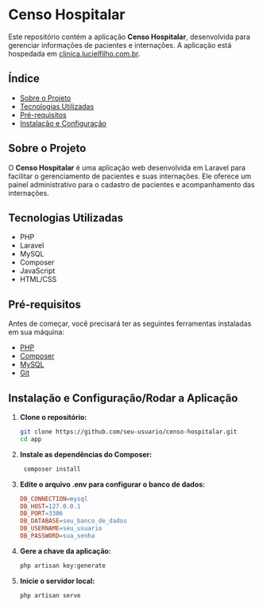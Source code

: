 # Censo Hospitalar

Este repositório contém a aplicação **Censo Hospitalar**, desenvolvida para gerenciar informações de pacientes e internações. A aplicação está hospedada em [clinica.lucielfilho.com.br](https://clinica.lucielfilho.com.br/).

## Índice

- [Sobre o Projeto](#sobre-o-projeto)
- [Tecnologias Utilizadas](#tecnologias-utilizadas)
- [Pré-requisitos](#pré-requisitos)
- [Instalação e Configuração](#instalação-e-configuração)
  
## Sobre o Projeto

O **Censo Hospitalar** é uma aplicação web desenvolvida em Laravel para facilitar o gerenciamento de pacientes e suas internações. Ele oferece um painel administrativo para o cadastro de pacientes e acompanhamento das internações.

## Tecnologias Utilizadas

- PHP
- Laravel
- MySQL
- Composer
- JavaScript
- HTML/CSS

## Pré-requisitos

Antes de começar, você precisará ter as seguintes ferramentas instaladas em sua máquina:

- [PHP](https://www.php.net/downloads)
- [Composer](https://getcomposer.org/)
- [MySQL](https://www.mysql.com/downloads/)
- [Git](https://git-scm.com/)

## Instalação e Configuração/Rodar a Aplicação

1. **Clone o repositório:**

   ```bash
   git clone https://github.com/seu-usuario/censo-hospitalar.git
   cd app

2. **Instale as dependências do Composer:**

   ```bash
    composer install

3. **Edite o arquivo .env para configurar o banco de dados:**

    ```makefile
    DB_CONNECTION=mysql
    DB_HOST=127.0.0.1
    DB_PORT=3306
    DB_DATABASE=seu_banco_de_dados
    DB_USERNAME=seu_usuario
    DB_PASSWORD=sua_senha

4. **Gere a chave da aplicação:**

    ```bash
    php artisan key:generate
   
5. **Inicie o servidor local:**
   
    ```bash
   php artisan serve

